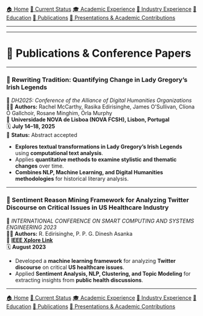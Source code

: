[🏠 Home](index.md) [📌 Current Status](current_status.md)
[🎓 Academic Experience](academic_experience.md) [💼 Industry Experience](industry_experience.md) 
[📘 Education](education.md) [📄 Publications](publications.md) 
[📢 Presentations & Academic Contributions](Presentations_Contributions.md)

---

---

# 📄 Publications & Conference Papers  

---

### **📌 Rewriting Tradition: Quantifying Change in Lady Gregory’s Irish Legends**  
📖 *DH2025: Conference of the Alliance of Digital Humanities Organizations*  
👨‍💻 **Authors:** Rachel McCarthy, Rasika Edirisinghe, James O'Sullivan, Clíona Ó Gallchoir, Rosane Minghim, Órla Murphy  
📍 **Universidade NOVA de Lisboa (NOVA FCSH), Lisbon, Portugal**  
🗓 **July 14–18, 2025**  
📌 **Status:** Abstract accepted  
- **Explores textual transformations in Lady Gregory’s Irish Legends** using **computational text analysis**.  
- Applies **quantitative methods to examine stylistic and thematic changes** over time.  
- **Combines NLP, Machine Learning, and Digital Humanities methodologies** for historical literary analysis.  

---

### **📌 Sentiment Reason Mining Framework for Analyzing Twitter Discourse on Critical Issues in US Healthcare Industry**  
📖 *INTERNATIONAL CONFERENCE ON SMART COMPUTING AND SYSTEMS ENGINEERING 2023*  
👨‍💻 **Authors:** R. Edirisinghe, P. P. G. Dinesh Asanka  
🔗 **[IEEE Xplore Link](https://ieeexplore.ieee.org/document/10215010/)**  
🗓 **August 2023**  
- Developed a **machine learning framework** for analyzing **Twitter discourse** on critical **US healthcare issues**.  
- Applied **Sentiment Analysis, NLP, Clustering, and Topic Modeling** for extracting insights from **public health discussions**.  

---

[🏠 Home](index.md) [📌 Current Status](current_status.md)
[🎓 Academic Experience](academic_experience.md) [💼 Industry Experience](industry_experience.md) 
[📘 Education](education.md) [📄 Publications](publications.md) 
[📢 Presentations & Academic Contributions](Presentations_Contributions.md)
